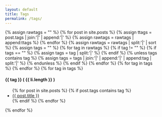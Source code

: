 ```yaml
---
layout: default
title: Tags
permalink: /tags/
---
```

{% assign rawtags = "" %}
{% for post in site.posts %}
{% assign ttags = post.tags | join:'|' | append:'|' %}
{% assign rawtags = rawtags | append:ttags %}
{% endfor %}
{% assign rawtags = rawtags | split:'|' | sort %}
{% assign tags = "" %}
{% for tag in rawtags %}
{% if tag != "" %}
{% if tags == "" %}
{% assign tags = tag | split:'|' %}
{% endif %}
{% unless tags contains tag %}
{% assign tags = tags | join:'|' | append:'|' | append:tag | split:'|' %}
{% endunless %}
{% endif %}
{% endfor %}
{% for tag in tags %}
{% endfor %}
{% for tag in tags %}
<article>
  <h4 id="{{ tag | slugify }}">{{ tag }} ( {{ li.length }} )</h4>
  <ul>
    {% for post in site.posts %}
    {% if post.tags contains tag %}
    <li>
        <a href="{{ post.url | prepend: site.baseurl }}">
          {{ post.title }}
        </a>
    </li>
    {% endif %}
    {% endfor %}
  </ul>
</article>
{% endfor %}
